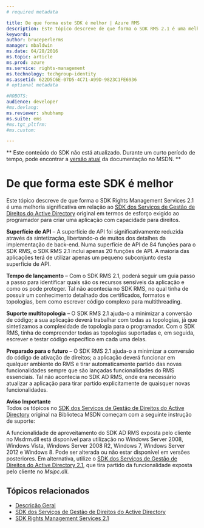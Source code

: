 ```yaml
---
# required metadata

title: De que forma este SDK é melhor | Azure RMS
description: Este tópico descreve de que forma o SDK RMS 2.1 é uma melhoria significativa em relação ao SDK dos Serviços de Gestão de Direitos do Active Directory original.
keywords:
author: bruceperlerms
manager: mbaldwin
ms.date: 04/28/2016
ms.topic: article
ms.prod: azure
ms.service: rights-management
ms.technology: techgroup-identity
ms.assetid: 622D5C6E-07D5-4C71-A99D-9823C1FE6936
# optional metadata

#ROBOTS:
audience: developer
#ms.devlang:
ms.reviewer: shubhamp
ms.suite: ems
#ms.tgt_pltfrm:
#ms.custom:

---
```

** Este conteúdo do SDK não está atualizado. Durante um curto período de tempo, pode encontrar a [versão atual](https://msdn.microsoft.com/library/windows/desktop/hh535290(v=vs.85).aspx) da documentação no MSDN. **
# De que forma este SDK é melhor
Este tópico descreve de que forma o SDK Rights Management Services 2.1 é uma melhoria significativa em relação ao [SDK dos Serviços de Gestão de Direitos do Active Directory](https://msdn.microsoft.com/library/Cc530379) original em termos de esforço exigido ao programador para criar uma aplicação com capacidade para direitos.

**Superfície de API** – A superfície de API foi significativamente reduzida através da sintetização, libertando-o de muitos dos detalhes da implementação de back-end. Numa superfície de API de 84 funções para o SDK RMS, o SDK RMS 2.1 inclui apenas 20 funções de API. A maioria das aplicações terá de utilizar apenas um pequeno subconjunto desta superfície de API.

**Tempo de lançamento** – Com o SDK RMS 2.1, poderá seguir um guia passo a passo para identificar quais são os recursos sensíveis da aplicação e como os pode proteger. Tal não acontecia no SDK RMS, no qual tinha de possuir um conhecimento detalhado dos certificados, formatos e topologias, bem como escrever código complexo para multithreading.

**Suporte multitopologia** – O SDK RMS 2.1 ajuda-o a minimizar a conversão de código; a sua aplicação deverá trabalhar com todas as topologias, já que sintetizamos a complexidade de topologia para o programador. Com o SDK RMS, tinha de compreender todas as topologias suportadas e, em seguida, escrever e testar código específico em cada uma delas.

**Preparado para o futuro** – O SDK RMS 2.1 ajuda-o a minimizar a conversão do código de ativação de direitos; a aplicação deverá funcionar em qualquer ambiente do RMS e tirar automaticamente partido das novas funcionalidades sempre que são lançadas funcionalidades do RMS essenciais. Tal não acontecia no SDK AD RMS, onde era necessário atualizar a aplicação para tirar partido explicitamente de quaisquer novas funcionalidades.

**Aviso Importante**  
Todos os tópicos no [SDK dos Serviços de Gestão de Direitos do Active Directory](https://msdn.microsoft.com/library/Cc530379) original na Biblioteca MSDN começam com a seguinte instrução de suporte:

A funcionalidade de aproveitamento do SDK AD RMS exposta pelo cliente no Msdrm.dll está disponível para utilização no Windows Server 2008, Windows Vista, Windows Server 2008 R2, Windows 7, Windows Server 2012 e Windows 8. Pode ser alterada ou não estar disponível em versões posteriores. Em alternativa, utilize o [SDK dos Serviços de Gestão de Direitos do Active Directory 2.1](microsoft-information-protection-and-control-client-portal.md), que tira partido da funcionalidade exposta pelo cliente no *Msipc.dll*.

 

## Tópicos relacionados ##
* [Descrição Geral](ad-rms-overview.md)
* [SDK dos Serviços de Gestão de Direitos do Active Directory](https://msdn.microsoft.com/library/Cc530379)
* [SDK Rights Management Services 2.1](microsoft-information-protection-and-control-client-portal.md)
 

 


<!--HONumber=Jun16_HO1-->


